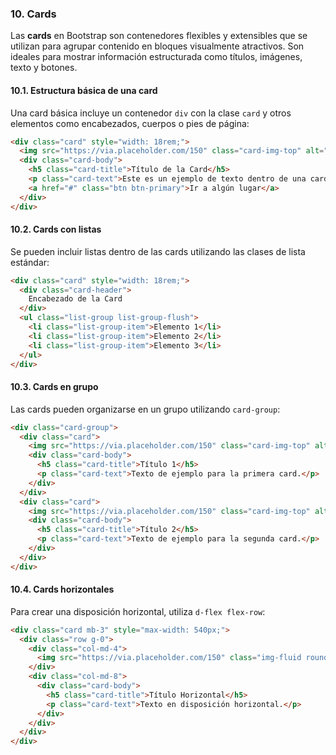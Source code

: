 ### 10. Cards  

Las **cards** en Bootstrap son contenedores flexibles y extensibles que se utilizan para agrupar contenido en bloques visualmente atractivos. Son ideales para mostrar información estructurada como títulos, imágenes, texto y botones.  

#### **10.1. Estructura básica de una card**  
Una card básica incluye un contenedor `div` con la clase `card` y otros elementos como encabezados, cuerpos o pies de página:  
```html
<div class="card" style="width: 18rem;">
  <img src="https://via.placeholder.com/150" class="card-img-top" alt="...">
  <div class="card-body">
    <h5 class="card-title">Título de la Card</h5>
    <p class="card-text">Este es un ejemplo de texto dentro de una card. Puedes añadir cualquier contenido aquí.</p>
    <a href="#" class="btn btn-primary">Ir a algún lugar</a>
  </div>
</div>
```  

#### **10.2. Cards con listas**  
Se pueden incluir listas dentro de las cards utilizando las clases de lista estándar:  
```html
<div class="card" style="width: 18rem;">
  <div class="card-header">
    Encabezado de la Card
  </div>
  <ul class="list-group list-group-flush">
    <li class="list-group-item">Elemento 1</li>
    <li class="list-group-item">Elemento 2</li>
    <li class="list-group-item">Elemento 3</li>
  </ul>
</div>
```  

#### **10.3. Cards en grupo**  
Las cards pueden organizarse en un grupo utilizando `card-group`:  
```html
<div class="card-group">
  <div class="card">
    <img src="https://via.placeholder.com/150" class="card-img-top" alt="...">
    <div class="card-body">
      <h5 class="card-title">Título 1</h5>
      <p class="card-text">Texto de ejemplo para la primera card.</p>
    </div>
  </div>
  <div class="card">
    <img src="https://via.placeholder.com/150" class="card-img-top" alt="...">
    <div class="card-body">
      <h5 class="card-title">Título 2</h5>
      <p class="card-text">Texto de ejemplo para la segunda card.</p>
    </div>
  </div>
</div>
```  

#### **10.4. Cards horizontales**  
Para crear una disposición horizontal, utiliza `d-flex flex-row`:  
```html
<div class="card mb-3" style="max-width: 540px;">
  <div class="row g-0">
    <div class="col-md-4">
      <img src="https://via.placeholder.com/150" class="img-fluid rounded-start" alt="...">
    </div>
    <div class="col-md-8">
      <div class="card-body">
        <h5 class="card-title">Título Horizontal</h5>
        <p class="card-text">Texto en disposición horizontal.</p>
      </div>
    </div>
  </div>
</div>
```  

